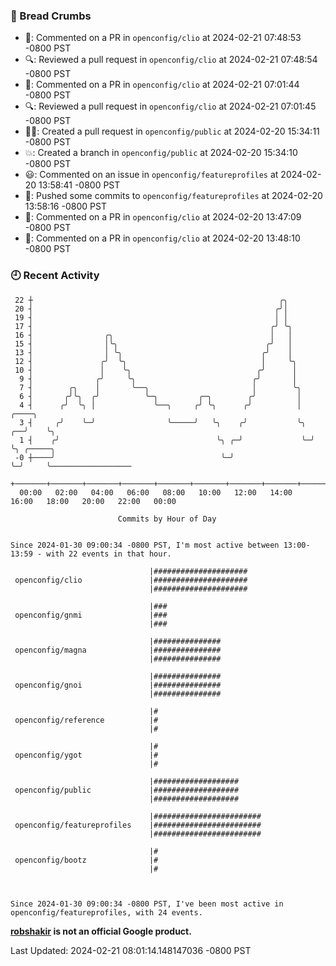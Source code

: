 ### 🍞 Bread Crumbs

 * 💬: Commented on a PR in  `openconfig/clio` at 2024-02-21 07:48:53 -0800 PST
 * 🔍: Reviewed a pull request in  `openconfig/clio` at 2024-02-21 07:48:54 -0800 PST
 * 💬: Commented on a PR in  `openconfig/clio` at 2024-02-21 07:01:44 -0800 PST
 * 🔍: Reviewed a pull request in  `openconfig/clio` at 2024-02-21 07:01:45 -0800 PST
 * ✍🏼: Created a pull request in `openconfig/public` at 2024-02-20 15:34:11 -0800 PST
 * 💥: Created a branch in `openconfig/public` at 2024-02-20 15:34:10 -0800 PST
 * 😃: Commented on an issue in `openconfig/featureprofiles` at 2024-02-20 13:58:41 -0800 PST
 * 🚢: Pushed some commits to `openconfig/featureprofiles` at 2024-02-20 13:58:16 -0800 PST
 * 💬: Commented on a PR in  `openconfig/clio` at 2024-02-20 13:47:09 -0800 PST
 * 💬: Commented on a PR in  `openconfig/clio` at 2024-02-20 13:48:10 -0800 PST

### 🕘 Recent Activity
```
 22 ┼                                                       ╭╮
 20 ┤                                                      ╭╯│
 19 ┤                                                      │ │
 17 ┤                                                     ╭╯ ╰╮
 16 ┤                ╭╮                                   │   │
 15 ┤                │╰╮                                 ╭╯   │
 13 ┤                │ ╰╮                               ╭╯    │
 12 ┤               ╭╯  ╰╮                              │     ╰╮
 10 ┤               │    ╰╮                            ╭╯      │
  9 ┤              ╭╯     ╰╮                          ╭╯       │
  7 ┤        ╭╮    │       ╰──╮                       │        ╰╮
  6 ┤       ╭╯╰╮  ╭╯          ╰─╮         ╭─╮        ╭╯         │
  4 ┤      ╭╯  ╰╮ │             ╰──╮     ╭╯ ╰╮      ╭╯          │     ╭────╮
  3 ┤     ╭╯    ╰─╯                ╰─────╯   ╰╮    ╭╯           ╰╮ ╭──╯    ╰╮
  1 ┤    ╭╯                                   ╰╮ ╭─╯             ╰─╯        ╰╮ ╭─────╮
 -0 ┼────╯                                     ╰─╯                           ╰─╯     ╰──────────────────
    +───────+───────+───────+───────+───────+───────+───────+───────+───────+───────+───────+───────+────
  00:00   02:00   04:00   06:00   08:00   10:00   12:00   14:00   16:00   18:00   20:00   22:00   00:00   

						Commits by Hour of Day


Since 2024-01-30 09:00:34 -0800 PST, I'm most active between 13:00-13:59 - with 22 events in that hour.

```



```
                               |#####################
 openconfig/clio               |#####################
                               |#####################

                               |###
 openconfig/gnmi               |###
                               |###

                               |###############
 openconfig/magna              |###############
                               |###############

                               |###############
 openconfig/gnoi               |###############
                               |###############

                               |#
 openconfig/reference          |#
                               |#

                               |#
 openconfig/ygot               |#
                               |#

                               |###################
 openconfig/public             |###################
                               |###################

                               |########################
 openconfig/featureprofiles    |########################
                               |########################

                               |#
 openconfig/bootz              |#
                               |#



Since 2024-01-30 09:00:34 -0800 PST, I've been most active in openconfig/featureprofiles, with 24 events.

```
**[robshakir](mailto:robjs@google.com) is not an official Google product.**  


Last Updated: 2024-02-21 08:01:14.148147036 -0800 PST
